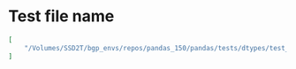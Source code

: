 # Test file name

```json
[
    "/Volumes/SSD2T/bgp_envs/repos/pandas_150/pandas/tests/dtypes/test_missing.py"
]
```
